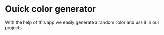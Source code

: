 # Ouick color generator 
 With the help of this app we easily generate a random color and use it in our projects
